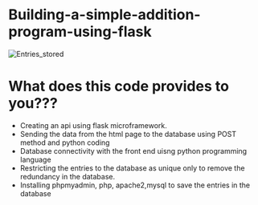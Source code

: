 # Building-a-simple-addition-program-using-flask  

![Entries_stored](https://user-images.githubusercontent.com/35392729/54876968-79ce1a80-4e3e-11e9-955b-4f49e77896bc.png)

# What does this code provides to you???  
<ul>
  <li>Creating an api using flask microframework.</li>
  <li>Sending the data from the html page to the database using POST method and python coding</li>
  <li>Database connectivity with the front end uisng python programming language</li>
  <li> Restricting the entries to the database as unique only to remove the redundancy in the database.</li>
  <li>Installing phpmyadmin, php, apache2,mysql to save the entries in the database</li>
</ul>
  
  
